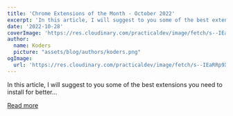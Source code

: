```yaml
---
title: 'Chrome Extensions of the Month - October 2022'
excerpt: 'In this article, I will suggest to you some of the best extensions you need to install for better...'
date: '2022-10-28'
coverImage: 'https://res.cloudinary.com/practicaldev/image/fetch/s--IEaRRp9X--/c_imagga_scale,f_auto,fl_progressive,h_420,q_auto,w_1000/https://dev-to-uploads.s3.amazonaws.com/uploads/articles/ert9fnyfisvrxbmcniit.png'
author:
  name: Koders
  picture: "assets/blog/authors/koders.png"
ogImage:
  url: 'https://res.cloudinary.com/practicaldev/image/fetch/s--IEaRRp9X--/c_imagga_scale,f_auto,fl_progressive,h_420,q_auto,w_1000/https://dev-to-uploads.s3.amazonaws.com/uploads/articles/ert9fnyfisvrxbmcniit.png'
---
```


In this article, I will suggest to you some of the best extensions you need to install for better...

[Read more](https://dev.to/j471n/chrome-extensions-of-the-month-october-2022-1c0j)
